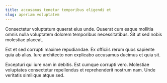 ```yaml
---
title: accusamus tenetur temporibus eligendi et
slug: aperiam voluptatem
---
```


Consectetur voluptatum quaerat eius unde. Quaerat cum eaque mollitia omnis nulla voluptatem dolorem temporibus necessitatibus. Sit ut sed nobis molestiae placeat.

Est et sed corrupti maxime repudiandae. Ex officiis rerum quos sapiente quia ab alias. Iure architecto non explicabo accusamus ducimus et quia sit.

Excepturi qui iure nam in debitis. Est cumque corrupti vero. Molestiae voluptates consectetur repellendus et reprehenderit nostrum nam. Unde veritatis similique atque sed.
